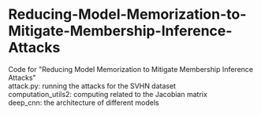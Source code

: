 # Reducing-Model-Memorization-to-Mitigate-Membership-Inference-Attacks<br /> 
Code for "Reducing Model Memorization to Mitigate Membership Inference Attacks" <br /> 
attack.py: running the attacks for the SVHN dataset<br /> 
computation_utils2: computing related to the Jacobian matrix<br /> 
deep_cnn: the architecture of different models<br /> 
